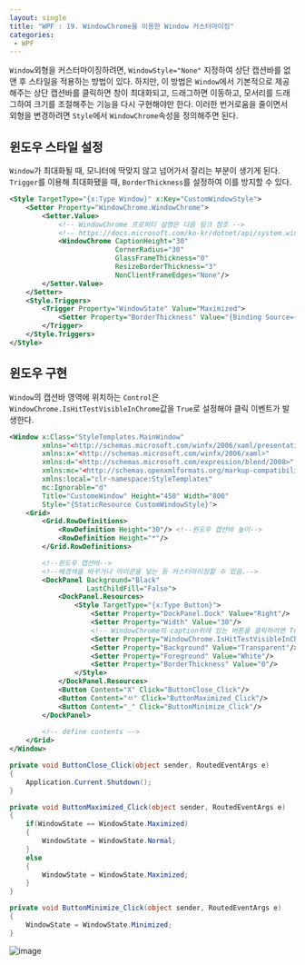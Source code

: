 ```yaml
---
layout: single
title: "WPF : 19. WindowChrome을 이용한 Window 커스터마이징"
categories:
 - WPF
---
```


`Window`외형을 커스터마이징하려면,  `WindowStyle="None"` 지정하여 상단 캡션바를 없앤 후 스타일을 적용하는 방법이 있다. 하지만, 이 방법은 `Window`에서 기본적으로 제공해주는 상단 캡션바를 클릭하면 창이 최대화되고, 드래그하면 이동하고, 모서리를 드래그하여 크기를 조절해주는 기능을 다시 구현해야만 한다. 이러한 번거로움을 줄이면서 외형을 변경하려면 `Style`에서 `WindowChrome`속성을 정의해주면 된다.

## 윈도우 스타일 설정

`Window`가 최대화될 때, 모니터에 딱맞지 않고 넘어가서 잘리는 부분이 생기게 된다. `Trigger`를 이용해 최대화됐을 때, `BorderThickness`를 설정하여 이를 방지할 수 있다.

```xml
<Style TargetType="{x:Type Window}" x:Key="CustomWindowStyle">
    <Setter Property="WindowChrome.WindowChrome">
        <Setter.Value>
            <!-- WindowChrome 프로퍼티 설명은 다음 링크 참조 -->
            <!-- https://docs.microsoft.com/ko-kr/dotnet/api/system.windows.shell.windowchrome?view=windowsdesktop-6.0 -->
            <WindowChrome CaptionHeight="30"
                          CornerRadius="30"
                          GlassFrameThickness="0"
                          ResizeBorderThickness="3"
                          NonClientFrameEdges="None"/>
        </Setter.Value>
    </Setter>
    <Style.Triggers>
        <Trigger Property="WindowState" Value="Maximized">
            <Setter Property="BorderThickness" Value="{Binding Source={x:Static SystemParameters.WindowResizeBorderThickness}}"/>
        </Trigger>
    </Style.Triggers>
</Style>
```

## 윈도우 구현

`Window`의 캡션바 영역에 위치하는 `Control`은 `WindowChrome.IsHitTestVisibleInChrome`값을 `True`로 설정해야 클릭 이벤트가 발생한다.

```xml
<Window x:Class="StyleTemplates.MainWindow"
        xmlns="<http://schemas.microsoft.com/winfx/2006/xaml/presentation>"
        xmlns:x="<http://schemas.microsoft.com/winfx/2006/xaml>"
        xmlns:d="<http://schemas.microsoft.com/expression/blend/2008>"
        xmlns:mc="<http://schemas.openxmlformats.org/markup-compatibility/2006>"
        xmlns:local="clr-namespace:StyleTemplates"
        mc:Ignorable="d"
        Title="CustomeWindow" Height="450" Width="800" 
        Style="{StaticResource CustomWindowStyle}">
    <Grid>
        <Grid.RowDefinitions>
            <RowDefinition Height="30"/> <!--윈도우 캡션바 높이-->
            <RowDefinition Height="*"/>
        </Grid.RowDefinitions>

        <!--윈도우 캡션바-->
        <!--배경색을 바꾸거나 아이콘을 넣는 등 커스터마이징할 수 있음.--> 
        <DockPanel Background="Black" 
                   LastChildFill="False">
            <DockPanel.Resources>
                <Style TargetType="{x:Type Button}">
                    <Setter Property="DockPanel.Dock" Value="Right"/>
                    <Setter Property="Width" Value="30"/>
                    <!-- WindowChrome의 caption위에 있는 버튼을 클릭하려면 True로 설정해야 함. -->
                    <Setter Property="WindowChrome.IsHitTestVisibleInChrome" Value="True"/>
                    <Setter Property="Background" Value="Transparent"/>
                    <Setter Property="Foreground" Value="White"/>
                    <Setter Property="BorderThickness" Value="0"/>
                </Style>
            </DockPanel.Resources>
            <Button Content="X" Click="ButtonClose_Click"/>
            <Button Content="ㅁ" Click="ButtonMaximized_Click"/>
            <Button Content="_" Click="ButtonMinimize_Click"/>
        </DockPanel>
      
        <!-- define contents -->
    </Grid>
</Window>
```

```csharp
private void ButtonClose_Click(object sender, RoutedEventArgs e)
{
    Application.Current.Shutdown();
}

private void ButtonMaximized_Click(object sender, RoutedEventArgs e)
{
    if(WindowState == WindowState.Maximized)
    {
        WindowState = WindowState.Normal;
    }
    else
    {
        WindowState = WindowState.Maximized;
    }
}

private void ButtonMinimize_Click(object sender, RoutedEventArgs e)
{
    WindowState = WindowState.Minimized;
}
```

![image](https://user-images.githubusercontent.com/38006679/150036979-6ee69250-d91f-45dd-8c69-582075d928ed.png)